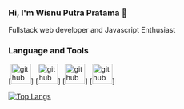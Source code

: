 ### Hi, I'm Wisnu Putra Pratama 👋

Fullstack web developer and Javascript Enthusiast

### Language and Tools

[<img src='https://cdn.jsdelivr.net/npm/simple-icons@3.0.1/icons/javascript.svg' alt='github' height='40'>] [<img src='https://cdn.jsdelivr.net/npm/simple-icons@3.0.1/icons/react.svg' alt='github' height='40'>] [<img src='https://cdn.jsdelivr.net/npm/simple-icons@3.0.1/icons/nodejs.svg' alt='github' height='40'>] [<img src='https://cdn.jsdelivr.net/npm/simple-icons@3.0.1/icons/tailwindcss.svg' alt='github' height='40'>] 

[![Top Langs](https://github-readme-stats.vercel.app/api/top-langs/?username=wisnupratama24)](https://github.com/anuraghazra/github-readme-stats)


<!--
**wisnupratama24/wisnupratama24** is a ✨ _special_ ✨ repository because its `README.md` (this file) appears on your GitHub profile.
- 🔭 I’m currently working on ...
- 🌱 I’m currently learning ...
- 👯 I’m looking to collaborate on ...
- 🤔 I’m looking for help with ...
- 💬 Ask me about ...
- 📫 How to reach me: ...
- 😄 Pronouns: ...
- ⚡ Fun fact: ...
-->
